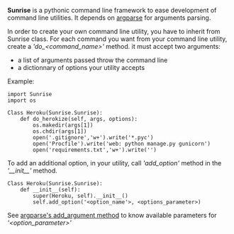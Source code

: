 
**Sunrise** is a pythonic command line framework to ease development of command line utilities.
It depends on [argparse](http://code.google.com/argparse/) for arguments parsing.

In order to create your own command line utility, you have to inherit from Sunrise class.
For each command you want from your command line utility, create a *'do_\<command_name\>'* method.
it must accept two arguments:

- a list of arguments passed throw the command line
- a dictionnary of options your utility accepts

Example:

    import Sunrise
    import os

    Class Heroku(Sunrise.Sunrise):
        def do_herokize(self, args, options):
            os.makedir(args[1])
            os.chdir(args[1])
            open('.gitignore','w+').write('*.pyc')
            open('Procfile').write('web: python manage.py gunicorn')
            open('requirements.txt','w+').write('')


To add an additional option, in your utility, call *'add_option'* method in the *'\_\_init\_\_'* method.

    Class Heroku(Sunrise.Sunrise):
        def __init__(self):
            super(Heroku, self).__init__()
            self.add_option('<option_name'>, <options_parameter>)

See [argparse's add\_argument method](http://argparse.googlecode.com/svn/trunk/doc/add_argument.html) to know available parameters for *'\<option_parameter\>'*
